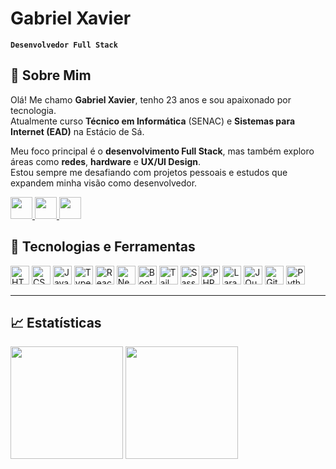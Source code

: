 # Gabriel Xavier

**`Desenvolvedor Full Stack`**
## 👋 Sobre Mim

Olá! Me chamo **Gabriel Xavier**, tenho 23 anos e sou apaixonado por tecnologia.  
Atualmente curso **Técnico em Informática** (SENAC) e **Sistemas para Internet (EAD)** na Estácio de Sá.

Meu foco principal é o **desenvolvimento Full Stack**, mas também exploro áreas como **redes**, **hardware** e **UX/UI Design**.  
Estou sempre me desafiando com projetos pessoais e estudos que expandem minha visão como desenvolvedor.

<div align="left">
  <a href="https://www.linkedin.com/in/gabrielxavier1/" target="_blank">
    <img src="https://img.shields.io/static/v1?message=LinkedIn&logo=linkedin&label=&color=0077B5&logoColor=white&style=for-the-badge" height="35" />
  </a>
  <a href="https://discord.com/users/seu_discord" target="_blank">
    <img src="https://img.shields.io/static/v1?message=Discord&logo=discord&label=&color=7289DA&logoColor=white&style=for-the-badge" height="35" />
  </a>
  <a href="https://instagram.com/seu_instagram" target="_blank">
    <img src="https://img.shields.io/static/v1?message=Instagram&logo=instagram&label=&color=E4405F&logoColor=white&style=for-the-badge" height="35" />
  </a>
</div>


## 🧠 Tecnologias e Ferramentas

<p align="left">
  <img src="https://cdn.jsdelivr.net/gh/devicons/devicon/icons/html5/html5-original.svg" width="30" alt="HTML" />
  <img src="https://cdn.jsdelivr.net/gh/devicons/devicon/icons/css3/css3-original.svg" width="30" alt="CSS" />
  <img src="https://cdn.jsdelivr.net/gh/devicons/devicon/icons/javascript/javascript-original.svg" width="30" alt="JavaScript" />
  <img src="https://cdn.jsdelivr.net/gh/devicons/devicon/icons/typescript/typescript-original.svg" width="30" alt="TypeScript" />
  <img src="https://cdn.jsdelivr.net/gh/devicons/devicon/icons/react/react-original.svg" width="30" alt="React" />
  <img src="https://cdn.jsdelivr.net/gh/devicons/devicon/icons/nextjs/nextjs-original.svg" width="30" alt="Next.js" />
  <img src="https://cdn.jsdelivr.net/gh/devicons/devicon/icons/bootstrap/bootstrap-original.svg" width="30" alt="Bootstrap" />
  <img src="https://cdn.jsdelivr.net/gh/devicons/devicon/icons/tailwindcss/tailwindcss-original.svg" width="30" alt="Tailwind" />
  <img src="https://cdn.jsdelivr.net/gh/devicons/devicon/icons/sass/sass-original.svg" width="30" alt="Sass" />
  <img src="https://cdn.jsdelivr.net/gh/devicons/devicon/icons/php/php-original.svg" width="30" alt="PHP" />
  <img src="https://cdn.jsdelivr.net/gh/devicons/devicon/icons/laravel/laravel-original.svg" width="30" alt="Laravel" />
  <img src="https://cdn.jsdelivr.net/gh/devicons/devicon/icons/jquery/jquery-original.svg" width="30" alt="JQuery" />
  <img src="https://cdn.jsdelivr.net/gh/devicons/devicon/icons/git/git-original.svg" width="30" alt="Git" />
  <img src="https://cdn.jsdelivr.net/gh/devicons/devicon/icons/python/python-original.svg" width="30" alt="Python" />
</p>

---

## 📈 Estatísticas

<p align="left">
  <img height="180em" src="https://github-readme-stats.vercel.app/api?username=gabriel-xavier1&show_icons=true&theme=tokyonight" />
  <img height="180em" src="https://github-readme-stats.vercel.app/api/top-langs/?username=gabriel-xavier1&layout=compact&theme=tokyonight" />
</p>
